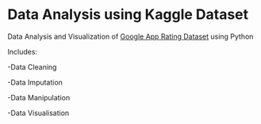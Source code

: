 # Data Analysis using Kaggle Dataset
Data Analysis and Visualization of [Google App Rating Dataset](https://www.kaggle.com/lava18/google-play-store-apps) using Python

Includes:

-Data Cleaning

-Data Imputation 

-Data Manipulation 

-Data Visualisation




